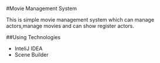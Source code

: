 #Movie Management System

This is simple movie management system which can manage actors,manage movies and can show register actors.

##Using Technologies
*   InteliJ IDEA 
*   Scene Builder





